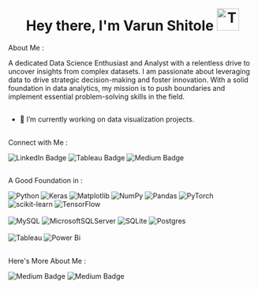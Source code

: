 <h1 align="center">Hey there, I'm Varun Shitole <img src="https://raw.githubusercontent.com/Tarikul-Islam-Anik/Animated-Fluent-Emojis/master/Emojis/People%20with%20professions/Technologist%20Light%20Skin%20Tone.png" alt="Technologist Light Skin Tone" width="45" height="45" /> </h1>

About Me :

A dedicated Data Science Enthusiast and Analyst with a relentless drive to uncover insights from complex datasets.
I am passionate about leveraging data to drive strategic decision-making and foster innovation. 
With a solid foundation in data analytics, my mission is to push boundaries and implement essential problem-solving skills in the field.

##
- 🔭 I’m currently working on data visualization projects.


##
Connect with Me :

<a href="https://www.linkedin.com/in/varun-shitole" target="_blank" style="text-decoration: none; color: inherit;">
    <img src="https://img.shields.io/badge/linkedin-%230077B5.svg?style=for-the-badge&logo=linkedin&logoColor=white" alt="LinkedIn Badge">
</a>
<a href="https://public.tableau.com/app/profile/varun.shitole1764/vizzes" target="_blank" style="text-decoration: none; color: inherit;">
    <img src="https://img.shields.io/badge/Tableau-E97627?style=for-the-badge&logo=Tableau&logoColor=white" alt="Tableau Badge">
</a>
<a href="https://medium.com/@varun-shitole" target="_blank" style="text-decoration: none; color: inherit;">
    <img src="https://img.shields.io/badge/Medium-12100E?style=for-the-badge&logo=medium&logoColor=white" alt="Medium Badge">
</a>

##
A Good Foundation in :

![Python](https://img.shields.io/badge/python-3670A0?style=for-the-badge&logo=python&logoColor=ffdd54) 
![Keras](https://img.shields.io/badge/Keras-%23D00000.svg?style=for-the-badge&logo=Keras&logoColor=white)
![Matplotlib](https://img.shields.io/badge/Matplotlib-%23ffffff.svg?style=for-the-badge&logo=Matplotlib&logoColor=black)
![NumPy](https://img.shields.io/badge/numpy-%23013243.svg?style=for-the-badge&logo=numpy&logoColor=white)
![Pandas](https://img.shields.io/badge/pandas-%23150458.svg?style=for-the-badge&logo=pandas&logoColor=white)
![PyTorch](https://img.shields.io/badge/PyTorch-%23EE4C2C.svg?style=for-the-badge&logo=PyTorch&logoColor=white)
![scikit-learn](https://img.shields.io/badge/scikit--learn-%23F7931E.svg?style=for-the-badge&logo=scikit-learn&logoColor=white)
![TensorFlow](https://img.shields.io/badge/TensorFlow-%23FF6F00.svg?style=for-the-badge&logo=TensorFlow&logoColor=white)
<br></br>
![MySQL](https://img.shields.io/badge/mysql-4479A1.svg?style=for-the-badge&logo=mysql&logoColor=white)
![MicrosoftSQLServer](https://img.shields.io/badge/Microsoft%20SQL%20Server-CC2927?style=for-the-badge&logo=microsoft%20sql%20server&logoColor=white)
![SQLite](https://img.shields.io/badge/sqlite-%2307405e.svg?style=for-the-badge&logo=sqlite&logoColor=white)
![Postgres](https://img.shields.io/badge/postgres-%23316192.svg?style=for-the-badge&logo=postgresql&logoColor=white)
<br></br>
![Tableau](https://img.shields.io/badge/Tableau-E97627?style=for-the-badge&logo=Tableau&logoColor=white)
![Power Bi](https://img.shields.io/badge/power_bi-F2C811?style=for-the-badge&logo=powerbi&logoColor=black)

##
Here's More About Me :

<a href="" target="_blank" style="text-decoration: none; color: inherit;">
    <img src="https://img.shields.io/badge/Portfolio-bde225.svg?style=for-the-badge" alt="Medium Badge">
</a>
<a href="" target="_blank" style="text-decoration: none; color: inherit;">
    <img src="https://img.shields.io/badge/Resume-aaf2a0.svg?style=for-the-badge" alt="Medium Badge">
</a>
